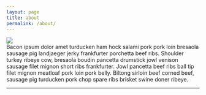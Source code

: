 ```yaml
---
layout: page
title: about
permalink: /about/
---
```


<img class="col one right" src="/img/prof_pic.jpg">

<br/>
Bacon ipsum dolor amet turducken ham hock salami pork pork loin bresaola sausage pig landjaeger jerky frankfurter porchetta beef ribs.
Shoulder turkey ribeye cow, bresaola boudin pancetta drumstick jowl venison sausage filet mignon short ribs frankfurter. Jowl pancetta
beef ribs ball tip filet mignon meatloaf pork loin pork belly. Biltong sirloin beef corned beef, sausage pig turducken pork chop spare
ribs brisket swine doner ribeye.


<br/>
<hr/>
<br/>
<span class="contacticon center">
	<a href="mailto:loganjtheodore@gmail.com"><i class="fas fa-envelope-square"></i></a>
	<a href="https://www.linkedin.com" target="_blank"><i class="fab fa-linkedin-square"></i></a>
</span>




